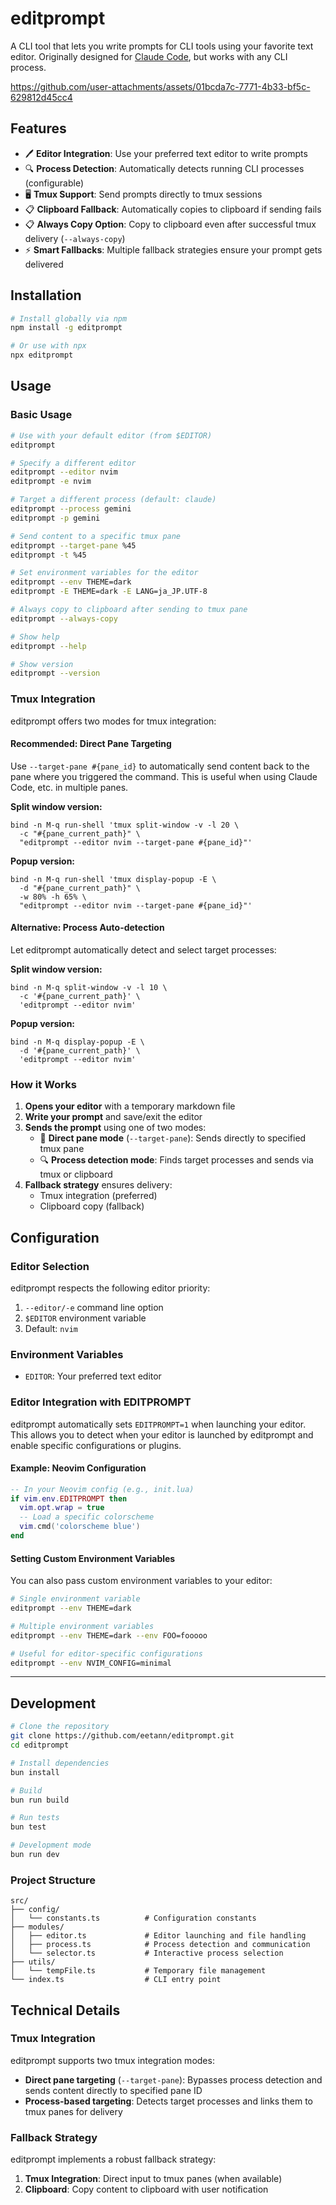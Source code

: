 # editprompt

A CLI tool that lets you write prompts for CLI tools using your favorite text editor. Originally designed for [Claude Code](https://docs.anthropic.com/en/docs/claude-code/overview), but works with any CLI process.

https://github.com/user-attachments/assets/01bcda7c-7771-4b33-bf5c-629812d45cc4

## Features

- 🖊️ **Editor Integration**: Use your preferred text editor to write prompts  
- 🔍 **Process Detection**: Automatically detects running CLI processes (configurable)
- 🖥️ **Tmux Support**: Send prompts directly to tmux sessions
- 📋 **Clipboard Fallback**: Automatically copies to clipboard if sending fails
- 📋 **Always Copy Option**: Copy to clipboard even after successful tmux delivery (`--always-copy`)
- ⚡ **Smart Fallbacks**: Multiple fallback strategies ensure your prompt gets delivered

## Installation

```bash
# Install globally via npm
npm install -g editprompt

# Or use with npx
npx editprompt
```

## Usage

### Basic Usage

```bash
# Use with your default editor (from $EDITOR)
editprompt

# Specify a different editor
editprompt --editor nvim
editprompt -e nvim

# Target a different process (default: claude)
editprompt --process gemini
editprompt -p gemini

# Send content to a specific tmux pane
editprompt --target-pane %45
editprompt -t %45

# Set environment variables for the editor
editprompt --env THEME=dark
editprompt -E THEME=dark -E LANG=ja_JP.UTF-8

# Always copy to clipboard after sending to tmux pane
editprompt --always-copy

# Show help
editprompt --help

# Show version
editprompt --version
```

### Tmux Integration

editprompt offers two modes for tmux integration:

#### Recommended: Direct Pane Targeting
Use `--target-pane #{pane_id}` to automatically send content back to the pane where you triggered the command. This is useful when using Claude Code, etc. in multiple panes.

**Split window version:**
```tmux
bind -n M-q run-shell 'tmux split-window -v -l 20 \
  -c "#{pane_current_path}" \
  "editprompt --editor nvim --target-pane #{pane_id}"'
```

**Popup version:**
```tmux
bind -n M-q run-shell 'tmux display-popup -E \
  -d "#{pane_current_path}" \
  -w 80% -h 65% \
  "editprompt --editor nvim --target-pane #{pane_id}"'
```

#### Alternative: Process Auto-detection
Let editprompt automatically detect and select target processes:

**Split window version:**
```tmux
bind -n M-q split-window -v -l 10 \
  -c '#{pane_current_path}' \
  'editprompt --editor nvim'
```

**Popup version:**
```tmux
bind -n M-q display-popup -E \
  -d '#{pane_current_path}' \
  'editprompt --editor nvim'
```

### How it Works

1. **Opens your editor** with a temporary markdown file
2. **Write your prompt** and save/exit the editor  
3. **Sends the prompt** using one of two modes:
   - 🎯 **Direct pane mode** (`--target-pane`): Sends directly to specified tmux pane
   - 🔍 **Process detection mode**: Finds target processes and sends via tmux or clipboard
4. **Fallback strategy** ensures delivery:
   - Tmux integration (preferred)
   - Clipboard copy (fallback)


## Configuration

### Editor Selection

editprompt respects the following editor priority:

1. `--editor/-e` command line option
2. `$EDITOR` environment variable  
3. Default: `nvim`

### Environment Variables

- `EDITOR`: Your preferred text editor

### Editor Integration with EDITPROMPT

editprompt automatically sets `EDITPROMPT=1` when launching your editor. This allows you to detect when your editor is launched by editprompt and enable specific configurations or plugins.

#### Example: Neovim Configuration

```lua
-- In your Neovim config (e.g., init.lua)
if vim.env.EDITPROMPT then
  vim.opt.wrap = true
  -- Load a specific colorscheme
  vim.cmd('colorscheme blue')
end
```

#### Setting Custom Environment Variables

You can also pass custom environment variables to your editor:

```bash
# Single environment variable
editprompt --env THEME=dark

# Multiple environment variables
editprompt --env THEME=dark --env FOO=fooooo

# Useful for editor-specific configurations
editprompt --env NVIM_CONFIG=minimal
```

---

## Development

```bash
# Clone the repository
git clone https://github.com/eetann/editprompt.git
cd editprompt

# Install dependencies
bun install

# Build
bun run build

# Run tests
bun test

# Development mode
bun run dev
```

### Project Structure

```
src/
├── config/
│   └── constants.ts          # Configuration constants
├── modules/
│   ├── editor.ts             # Editor launching and file handling
│   ├── process.ts            # Process detection and communication
│   └── selector.ts           # Interactive process selection
├── utils/
│   └── tempFile.ts           # Temporary file management
└── index.ts                  # CLI entry point
```

## Technical Details

### Tmux Integration

editprompt supports two tmux integration modes:

- **Direct pane targeting** (`--target-pane`): Bypasses process detection and sends content directly to specified pane ID
- **Process-based targeting**: Detects target processes and links them to tmux panes for delivery

### Fallback Strategy

editprompt implements a robust fallback strategy:

1. **Tmux Integration**: Direct input to tmux panes (when available)
2. **Clipboard**: Copy content to clipboard with user notification
